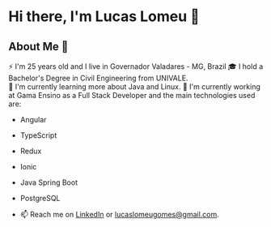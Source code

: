 # Hi there, I'm Lucas Lomeu 👋

## About Me 🚀

⚡ I'm 25 years old and I live in Governador Valadares - MG, Brazil
🎓 I hold a Bachelor's Degree in Civil Engineering from UNIVALE.  
🌱 I'm currently learning more about Java and Linux. 
🚧 I'm currently working at Gama Ensino as a Full Stack Developer and the main technologies used are:

- Angular
- TypeScript
- Redux
- Ionic
- Java Spring Boot
- PostgreSQL

- 📫 Reach me on [LinkedIn](https://www.linkedin.com/in/lucaslomeu/) or lucaslomeugomes@gmail.com.
